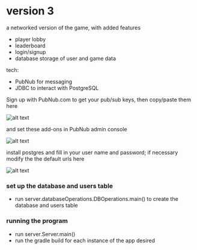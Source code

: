 # version 3

a networked version of the game, with added features
- player lobby 
- leaderboard 
- login/signup
- database storage of user and game data

tech:
- PubNub for messaging
- JDBC to interact with PostgreSQL 


Sign up with PubNub.com to get your pub/sub keys, then copy/paste them here

![alt text](https://github.com/justisketcham/ticTacToeJava/blob/v3/wiki/pubnub.png)

and set these add-ons in PubNub admin console

![alt text](https://github.com/justisketcham/ticTacToeJava/blob/v3/wiki/pnAddOns.png)

install postgres and fill in your user name and password; if necessary modify the the default urls here

![alt text](https://github.com/justisketcham/ticTacToeJava/blob/v3/wiki/db.png)


### set up the database and users table
- run server.databaseOperations.DBOperations.main() to create the database and users table

### running the program
- run server.Server.main()
- run the gradle build for each instance of the app desired
